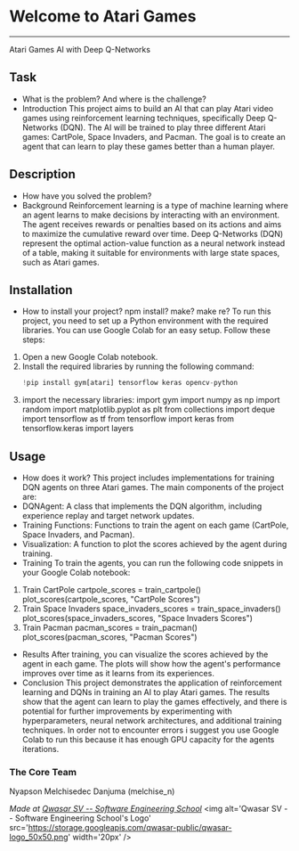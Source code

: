 # Welcome to Atari Games
***
Atari Games AI with Deep Q-Networks

## Task
- What is the problem? And where is the challenge?
- Introduction
This project aims to build an AI that can play Atari video games using reinforcement learning techniques, specifically Deep Q-Networks (DQN). 
The AI will be trained to play three different Atari games: CartPole, Space Invaders, and Pacman. 
The goal is to create an agent that can learn to play these games better than a human player.


## Description
- How have you solved the problem?
- Background
Reinforcement learning is a type of machine learning where an agent learns to make decisions by interacting with an environment. 
The agent receives rewards or penalties based on its actions and aims to maximize the cumulative reward over time.
Deep Q-Networks (DQN) represent the optimal action-value function as a neural network instead of a table, making it suitable for environments with large state spaces, such as Atari games.

## Installation
- How to install your project? npm install? make? make re?
To run this project, you need to set up a Python environment with the required libraries. You can use Google Colab for an easy setup. Follow these steps:
1. Open a new Google Colab notebook.
2. Install the required libraries by running the following command:
   ```python
   !pip install gym[atari] tensorflow keras opencv-python
3. import the necessary libraries:
    import gym
    import numpy as np
    import random
    import matplotlib.pyplot as plt
    from collections import deque
    import tensorflow as tf
    from tensorflow import keras
    from tensorflow.keras import layers

## Usage
- How does it work?
This project includes implementations for training DQN agents on three Atari games. The main components of the project are:
- DQNAgent: A class that implements the DQN algorithm, including experience replay and target network updates.
- Training Functions: Functions to train the agent on each game (CartPole, Space Invaders, and Pacman).
- Visualization: A function to plot the scores achieved by the agent during training.
- Training
To train the agents, you can run the following code snippets in your Google Colab notebook:
1. Train CartPole
    cartpole_scores = train_cartpole()
    plot_scores(cartpole_scores, "CartPole Scores")
2. Train Space Invaders
    space_invaders_scores = train_space_invaders()
    plot_scores(space_invaders_scores, "Space Invaders Scores")
3. Train Pacman
    pacman_scores = train_pacman()
    plot_scores(pacman_scores, "Pacman Scores")
- Results
After training, you can visualize the scores achieved by the agent in each game. 
The plots will show how the agent's performance improves over time as it learns from its experiences.
- Conclusion
This project demonstrates the application of reinforcement learning and DQNs in training an AI to play Atari games. 
The results show that the agent can learn to play the games effectively, and there is potential for further improvements by experimenting with hyperparameters, neural network architectures, and additional training techniques.
In order not to encounter errors i suggest you use Google Colab to run this because it has enough GPU capacity for the agents iterations.
### The Core Team
Nyapson Melchisedec Danjuma (melchise_n)


<span><i>Made at <a href='https://qwasar.io'>Qwasar SV -- Software Engineering School</a></i></span>
<span><img alt='Qwasar SV -- Software Engineering School's Logo' src='https://storage.googleapis.com/qwasar-public/qwasar-logo_50x50.png' width='20px' /></span>
